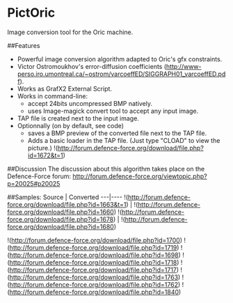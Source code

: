 # PictOric
Image conversion tool for the Oric machine.

##Features
* Powerful image conversion algorithm adapted to Oric's gfx constraints.
* Victor Ostromoukhov's error-diffusion coefficients (http://www-perso.iro.umontreal.ca/~ostrom/varcoeffED/SIGGRAPH01_varcoeffED.pdf).
* Works as GrafX2 External Script.
* Works in command-line:
	* accept 24bits uncompressed BMP natively.
	* uses Image-magick convert tool to accept any input image.
* TAP file is created next to the input image.
* Optionnally (on by default, see code) 
	* saves a BMP preview of the converted file next to the TAP file.
	* Adds a basic loader in the TAP file. (Just type "CLOAD" to view the picture.)
!(http://forum.defence-force.org/download/file.php?id=1672&t=1)
	
##Discussion
The discussion about this algorithm takes place on the Defence-Force forum:
http://forum.defence-force.org/viewtopic.php?p=20025#p20025


##Samples:
Source | Converted
---|----
!(http://forum.defence-force.org/download/file.php?id=1663&t=1) | !(http://forum.defence-force.org/download/file.php?id=1660)
!(http://forum.defence-force.org/download/file.php?id=1678) | !(http://forum.defence-force.org/download/file.php?id=1680)

!(http://forum.defence-force.org/download/file.php?id=1700) !(http://forum.defence-force.org/download/file.php?id=1719)
!(http://forum.defence-force.org/download/file.php?id=1698) !(http://forum.defence-force.org/download/file.php?id=1718)
!(http://forum.defence-force.org/download/file.php?id=1717) !(http://forum.defence-force.org/download/file.php?id=1763)
!(http://forum.defence-force.org/download/file.php?id=1762) !(http://forum.defence-force.org/download/file.php?id=1840)
